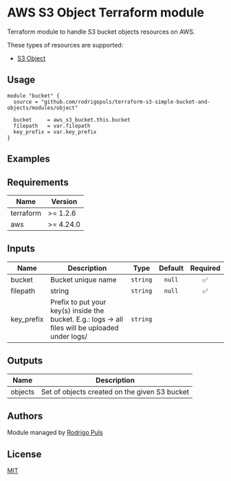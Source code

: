 # AWS S3 Object Terraform module

Terraform module to handle S3 bucket objects resources on AWS.

These types of resources are supported:

* [S3 Object](hhttps://registry.terraform.io/providers/hashicorp/aws/latest/docs/resources/s3_object)

## Usage

```hcl
module "bucket" {
  source = "github.com/rodrigopuls/terraform-s3-simple-bucket-and-objects/modules/object"
  
  bucket     = aws_s3_bucket.this.bucket
  filepath   = var.filepath
  key_prefix = var.key_prefix
}
```

## Examples



## Requirements

| Name | Version |
|------|---------|
| terraform | >= 1.2.6 |
| aws | >= 4.24.0 |

## Inputs

| Name | Description | Type | Default | Required |
|------|-------------|:----:|:-----:|:-----:|
|bucket|Bucket unique name|`string`|`null`| ✅ |
|filepath|string|`string`|`null`| ✅ |
|key_prefix|Prefix to put your key(s) inside the bucket. E.g.: logs -> all files will be uploaded under logs/|`string`||  |

## Outputs

| Name | Description |
|------|-------------|
|objects|Set of objects created on the given S3 bucket|

## Authors

Module managed by [Rodrigo Puls](https://github.com/rodrigopuls)

## License
[MIT](LICENSE)